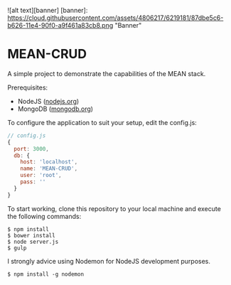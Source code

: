 ![alt text][banner]
[banner]: https://cloud.githubusercontent.com/assets/4806217/6219181/87dbe5c6-b626-11e4-90f0-a9f461a83cb8.png "Banner"

# MEAN-CRUD
A simple project to demonstrate the capabilities of the MEAN stack.

Prerequisites:
- NodeJS ([nodejs.org](http://nodejs.org/))
- MongoDB ([mongodb.org](http://www.mongodb.org/))

To configure the application to suit your setup, edit the config.js:

```javascript
// config.js
{
  port: 3000,
  db: {
    host: 'localhost',
    name: 'MEAN-CRUD',
    user: 'root',
    pass: ''
  }
}
```

To start working, clone this repository to your local machine and execute the following commands:

```
$ npm install
$ bower install
$ node server.js
$ gulp
```

I strongly advice using Nodemon for NodeJS development purposes. 

```
$ npm install -g nodemon
```
